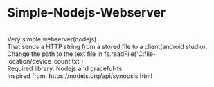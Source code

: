 # Simple-Nodejs-Webserver
<br>
Very simple webserver(nodejs) <br> 
That sends a HTTP string from a stored file to a client(android studio).
<br>
Change the path to the text file in fs.readFile('C:file-location/device_count.txt')<br>
Required library: Nodejs and graceful-fs<br>
Inspired from: https://nodejs.org/api/synopsis.html
